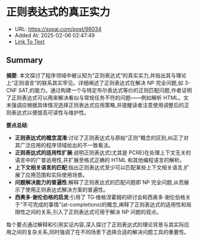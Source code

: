 # 正则表达式的真正实力
- URL: https://sspai.com/post/96034
- Added At: 2025-02-06 02:47:49
- [Link To Text](2025-02-06-正则表达式的真正实力_raw.md)

## Summary
**摘要**:
本文探讨了程序领域中被认知为“正则表达式”的真实实力,并指出其与理论上“正则语言”的联系其实罕见。详细阐述了正则表达式在解决 NP 完全问题,如 3-CNF SAT,的能力。通过构建一个与特定布尔表达式等价的正则匹配问题,作者证明了正则表达式可以用来解决看似与常规任务不符的问题——例如解析 HTML。文末强调应根据具体情况选择正则表达式应用策略,并提醒读者注意使用调整后的正则表达式以便提高可读性与维护性。

**要点总结**:
- **正则表达式的概念混淆**:讨论了正则表达式与原始“正则”概念的区别,纠正了对其广泛应用的程序领域给出的不一致看法。
- **正则表达式的适用性扩展**:说明正则表达式(尤其是 PCRE)在处理上下文无关的语言中的广普适用性,并扩展至格式正确的 HTML 和其他编程语言的解析。
- **上下文相关语言的匹配**:指出正则表达式至少可以匹配某些上下文相关语言,扩展了应用范围和实际使用场景。
- **问题解决能力的普遍性**:解释了正则表达式的匹配问题即 NP 完全问题,从而展示了使用正则表达式解决方案的普遍性。
- **西奥多·谢伦伯格的启发**:引用了 TG·维格涅霍姆的研讨会和西奥多·谢伦伯格关于“不可完成的事情”(at-completions)的概念,阐释了正则表达式的适用性和局限性之间的关系,引入了正则表达式可用于解决 NP 问题的观点。

每个要点通过解释和引用实证内容,深入探讨了正则表达式的理论背景与其实际应用之间的复杂关系,同时强调了在不同场景下选择合适的解决问题工具的重要性。
